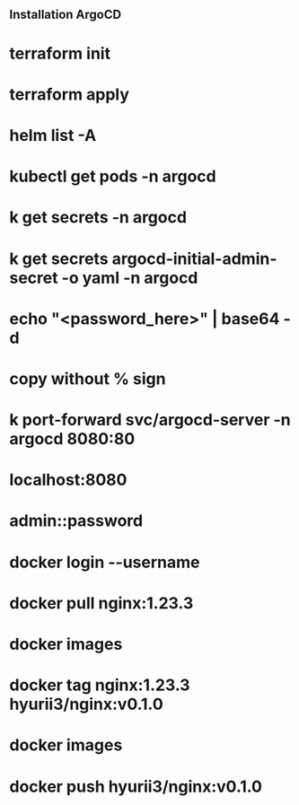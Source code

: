 ## Installation ArgoCD
# terraform init
# terraform apply
#
# helm list -A
#
# kubectl get pods -n argocd
#
# k get secrets -n argocd
# k get secrets argocd-initial-admin-secret -o yaml -n argocd
# echo "<password_here>" | base64 -d
# copy without % sign
#
# k port-forward svc/argocd-server -n argocd 8080:80
# localhost:8080
# admin::password
#
# docker login --username <user>
# docker pull nginx:1.23.3
# docker images
# docker tag nginx:1.23.3 hyurii3/nginx:v0.1.0
# docker images
# docker push hyurii3/nginx:v0.1.0